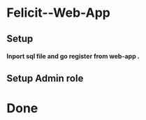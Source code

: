 # Felicit--Web-App
## Setup

#### Inport sql file and go register from web-app .
## Setup Admin role
# Done
